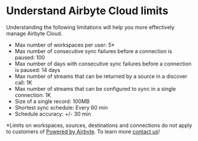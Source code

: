 # Understand Airbyte Cloud limits

Understanding the following limitations will help you more effectively manage Airbyte Cloud.

* Max number of workspaces per user: 5*
* Max number of consecutive sync failures before a connection is paused: 100
* Max number of days with consecutive sync failures before a connection is paused: 14 days
* Max number of streams that can be returned by a source in a discover call: 1K
* Max number of streams that can be configured to sync in a single connection: 1K
* Size of a single record: 100MB
* Shortest sync schedule: Every 60 min
* Schedule accuracy: +/- 30 min

*Limits on workspaces, sources, destinations and connections do not apply to customers of [Powered by Airbyte](https://airbyte.com/solutions/powered-by-airbyte). To learn more [contact us](https://airbyte.com/talk-to-sales)!
